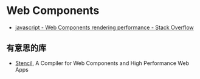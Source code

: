 Web Components
===

- [javascript - Web Components rendering performance - Stack Overflow](https://stackoverflow.com/questions/46431688/web-components-rendering-performance)

## 有意思的库

- [Stencil](https://stenciljs.com/),   A Compiler for Web Components and High Performance Web Apps